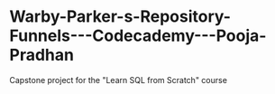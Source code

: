 # Warby-Parker-s-Repository-Funnels---Codecademy---Pooja-Pradhan
Capstone project for the "Learn SQL from Scratch" course

